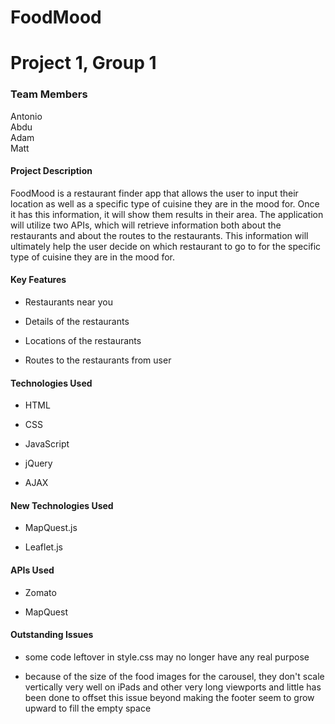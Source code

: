 # FoodMood

# Project 1, Group 1


### Team Members

Antonio\
Abdu\
Adam\
Matt


#### Project Description

FoodMood is a restaurant finder app that allows the user to input their location as well as a specific type of cuisine they are in the mood for. Once it has this information, it will show them results in their area. The application will utilize two APIs, which will retrieve information both about the restaurants and about the routes to the restaurants. This information will ultimately help the user decide on which restaurant to go to for the specific type of cuisine they are in the mood for.


#### Key Features

* Restaurants near you

* Details of the restaurants

* Locations of the restaurants

* Routes to the restaurants from user


#### Technologies Used

* HTML

* CSS

* JavaScript

* jQuery

* AJAX


#### New Technologies Used

* MapQuest.js

* Leaflet.js


#### APIs Used

* Zomato

* MapQuest


#### Outstanding Issues

* some code leftover in style.css may no longer have any real purpose

* because of the size of the food images for the carousel, they don't scale vertically very well on iPads and other very long viewports and little has been done to offset this issue beyond making the footer seem to grow upward to fill the empty space